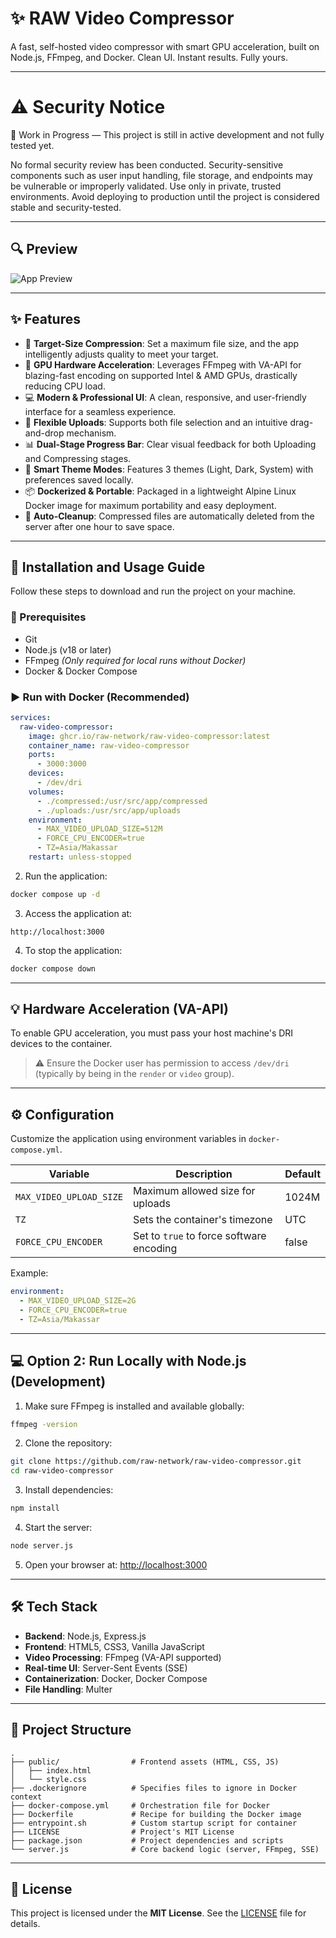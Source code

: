 # ✨ RAW Video Compressor

A fast, self-hosted video compressor with smart GPU acceleration, built on Node.js, FFmpeg, and Docker. Clean UI. Instant results. Fully yours.

---

# ⚠️ Security Notice

🚧 Work in Progress — This project is still in active development and not fully tested yet.

No formal security review has been conducted. Security-sensitive components such as user input handling, file storage, and endpoints may be vulnerable or improperly validated.
Use only in private, trusted environments. Avoid deploying to production until the project is considered stable and security-tested.

---

## 🔍 Preview

![App Preview](https://i.imgur.com/NDPLsRT.png)

---

## ✨ Features

* 🎯 **Target-Size Compression**: Set a maximum file size, and the app intelligently adjusts quality to meet your target.
* 🚀 **GPU Hardware Acceleration**: Leverages FFmpeg with VA-API for blazing-fast encoding on supported Intel & AMD GPUs, drastically reducing CPU load.
* 💻 **Modern & Professional UI**: A clean, responsive, and user-friendly interface for a seamless experience.
* 📂 **Flexible Uploads**: Supports both file selection and an intuitive drag-and-drop mechanism.
* 📊 **Dual-Stage Progress Bar**: Clear visual feedback for both Uploading and Compressing stages.
* 🌙 **Smart Theme Modes**: Features 3 themes (Light, Dark, System) with preferences saved locally.
* 📦 **Dockerized & Portable**: Packaged in a lightweight Alpine Linux Docker image for maximum portability and easy deployment.
* 🧹 **Auto-Cleanup**: Compressed files are automatically deleted from the server after one hour to save space.

---

## 🚀 Installation and Usage Guide

Follow these steps to download and run the project on your machine.

### 🔧 Prerequisites

* Git
* Node.js (v18 or later)
* FFmpeg *(Only required for local runs without Docker)*
* Docker & Docker Compose

### ▶️ Run with Docker (Recommended)

```yaml
services:
  raw-video-compressor:
    image: ghcr.io/raw-network/raw-video-compressor:latest
    container_name: raw-video-compressor
    ports:
      - 3000:3000
    devices:
      - /dev/dri
    volumes:
      - ./compressed:/usr/src/app/compressed
      - ./uploads:/usr/src/app/uploads
    environment:
      - MAX_VIDEO_UPLOAD_SIZE=512M
      - FORCE_CPU_ENCODER=true
      - TZ=Asia/Makassar
    restart: unless-stopped
```

2. Run the application:

```bash
docker compose up -d
```

3. Access the application at:

```
http://localhost:3000
```

4. To stop the application:

```bash
docker compose down
```

---

## 💡 Hardware Acceleration (VA-API)

To enable GPU acceleration, you must pass your host machine's DRI devices to the container.

> ⚠️ Ensure the Docker user has permission to access `/dev/dri` (typically by being in the `render` or `video` group).

---

## ⚙️ Configuration

Customize the application using environment variables in `docker-compose.yml`.

| Variable                | Description                              | Default |
| ----------------------- | ---------------------------------------- | ------- |
| `MAX_VIDEO_UPLOAD_SIZE` | Maximum allowed size for uploads         | 1024M   |
| `TZ`                    | Sets the container's timezone            | UTC     |
| `FORCE_CPU_ENCODER`     | Set to `true` to force software encoding | false   |

Example:

```yaml
environment:
  - MAX_VIDEO_UPLOAD_SIZE=2G
  - FORCE_CPU_ENCODER=true
  - TZ=Asia/Makassar
```

---

## 💻 Option 2: Run Locally with Node.js (Development)

1. Make sure FFmpeg is installed and available globally:

```bash
ffmpeg -version
```

2. Clone the repository:

```bash
git clone https://github.com/raw-network/raw-video-compressor.git
cd raw-video-compressor
```

3. Install dependencies:

```bash
npm install
```

4. Start the server:

```bash
node server.js
```

5. Open your browser at:
   [http://localhost:3000](http://localhost:3000)

---

## 🛠️ Tech Stack

* **Backend**: Node.js, Express.js
* **Frontend**: HTML5, CSS3, Vanilla JavaScript
* **Video Processing**: FFmpeg (VA-API supported)
* **Real-time UI**: Server-Sent Events (SSE)
* **Containerization**: Docker, Docker Compose
* **File Handling**: Multer

---

## 📂 Project Structure

```
.
├── public/                # Frontend assets (HTML, CSS, JS)
│   ├── index.html
│   └── style.css
├── .dockerignore          # Specifies files to ignore in Docker context
├── docker-compose.yml     # Orchestration file for Docker
├── Dockerfile             # Recipe for building the Docker image
├── entrypoint.sh          # Custom startup script for container
├── LICENSE                # Project's MIT License
├── package.json           # Project dependencies and scripts
└── server.js              # Core backend logic (server, FFmpeg, SSE)
```

---

## 📄 License

This project is licensed under the **MIT License**.
See the [LICENSE](./LICENSE) file for details.
